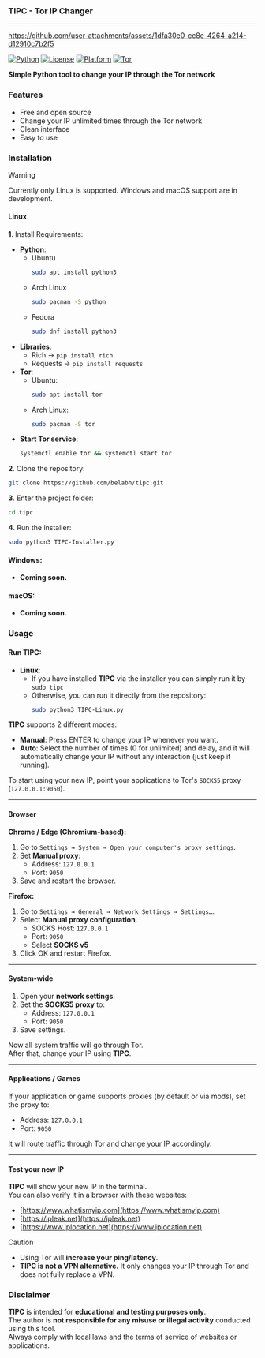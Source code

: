 ### TIPC - Tor IP Changer
---
https://github.com/user-attachments/assets/1dfa30e0-cc8e-4264-a214-d12910c7b2f5

[![Python](https://img.shields.io/badge/Python-3.6+-blue.svg)](https://python.org)
[![License](https://img.shields.io/badge/License-MIT-green.svg)](LICENSE)
[![Platform](https://img.shields.io/badge/Platform-Linux-orange.svg)](https://linux.org)
[![Tor](https://img.shields.io/badge/Powered%20by-Tor-purple.svg)](https://torproject.org)

**Simple Python tool to change your IP through the Tor network**

### Features
- Free and open source
- Change your IP unlimited times through the Tor network
- Clean interface
- Easy to use

### Installation
> [!WARNING]
> Currently only Linux is supported. Windows and macOS support are in development.

#### Linux
**1**. Install Requirements:
  - **Python**:
    - Ubuntu
      ```bash
      sudo apt install python3
      ```
    - Arch Linux
      ```bash
      sudo pacman -S python
      ```
    - Fedora
      ```bash
      sudo dnf install python3
      ```
  - **Libraries**:
    - Rich → `pip install rich`
    - Requests → `pip install requests`
  - **Tor**:
    - Ubuntu:
      ```bash
      sudo apt install tor
      ```
    - Arch Linux:
      ```bash
      sudo pacman -S tor
      ```
  - **Start Tor service**:
      ```bash
      systemctl enable tor && systemctl start tor
      ```

**2**. Clone the repository:
  ```bash
  git clone https://github.com/belabh/tipc.git
  ```
**3**. Enter the project folder:
  ```bash
  cd tipc
  ```
**4**. Run the installer:
  ```bash
  sudo python3 TIPC-Installer.py
  ```

#### Windows:
- **Coming soon.**

#### macOS:
- **Coming soon.**

### Usage

#### Run TIPC:
- **Linux**:
  - If you have installed **TIPC** via the installer you can simply run it by `sudo tipc`
  - Otherwise, you can run it directly from the repository:
      ```bash
      sudo python3 TIPC-Linux.py
      ```
**TIPC** supports 2 different modes:
- **Manual**: Press ENTER to change your IP whenever you want.
- **Auto**: Select the number of times (0 for unlimited) and delay, and it will automatically change your IP without any interaction (just keep it running).

To start using your new IP, point your applications to Tor's `SOCKS5` proxy (`127.0.0.1:9050`).

---

#### Browser

**Chrome / Edge (Chromium-based):**
1. Go to `Settings → System → Open your computer's proxy settings`.
2. Set **Manual proxy**:
   - Address: `127.0.0.1`
   - Port: `9050`
3. Save and restart the browser.

**Firefox:**
1. Go to `Settings → General → Network Settings → Settings…`.
2. Select **Manual proxy configuration**.
   - SOCKS Host: `127.0.0.1`
   - Port: `9050`
   - Select **SOCKS v5**
3. Click OK and restart Firefox.

---

#### System-wide

1. Open your **network settings**.
2. Set the **SOCKS5 proxy** to:
   - Address: `127.0.0.1`
   - Port: `9050`
3. Save settings.

Now all system traffic will go through Tor.  
After that, change your IP using **TIPC**.

---

#### Applications / Games

If your application or game supports proxies (by default or via mods), set the proxy to:

- Address: `127.0.0.1`
- Port: `9050`

It will route traffic through Tor and change your IP accordingly.

---

#### Test your new IP

**TIPC** will show your new IP in the terminal.  
You can also verify it in a browser with these websites:

- [https://www.whatismyip.com](https://www.whatismyip.com)
- [https://ipleak.net](https://ipleak.net)
- [https://www.iplocation.net](https://www.iplocation.net)

> [!CAUTION]  
> - Using Tor will **increase your ping/latency**.  
> - **TIPC is not a VPN alternative.** It only changes your IP through Tor and does not fully replace a VPN.  

### Disclaimer
**TIPC** is intended for **educational and testing purposes only**.  
The author is **not responsible for any misuse or illegal activity** conducted using this tool.  
Always comply with local laws and the terms of service of websites or applications.
